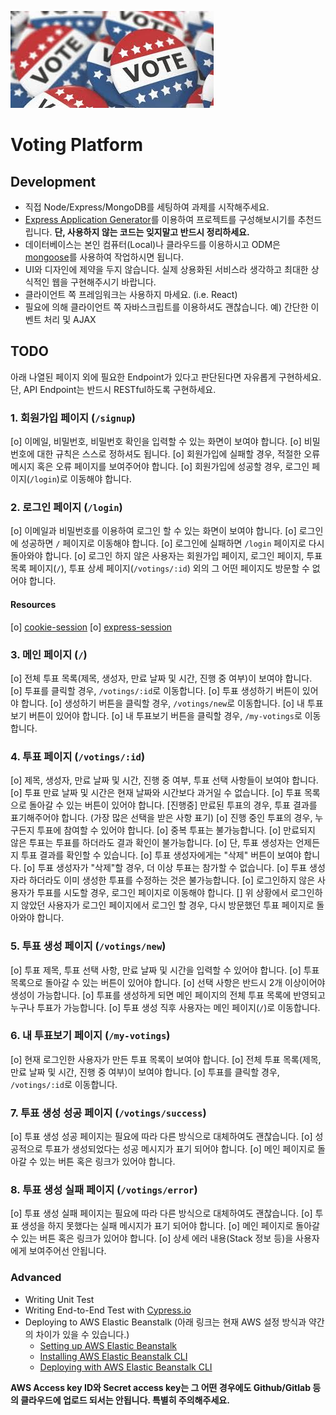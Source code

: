 ![Voting](/voting.jpeg)

# Voting Platform

## Development

- 직접 Node/Express/MongoDB를 세팅하여 과제를 시작해주세요.
- [Express Application Generator](https://expressjs.com/en/starter/generator.html)를 이용하여 프로젝트를 구성해보시기를 추천드립니다. **단, 사용하지 않는 코드는 잊지말고 반드시 정리하세요.**
- 데이터베이스는 본인 컴퓨터(Local)나 클라우드를 이용하시고 ODM은 [mongoose](https://mongoosejs.com/docs/connections.html)를 사용하여 작업하시면 됩니다.
- UI와 디자인에 제약을 두지 않습니다. 실제 상용화된 서비스라 생각하고 최대한 상식적인 웹을 구현해주시기 바랍니다.
- 클라이언트 쪽 프레임워크는 사용하지 마세요. (i.e. React)
- 필요에 의해 클라이언트 쪽 자바스크립트를 이용하셔도 괜찮습니다. 예) 간단한 이벤트 처리 및 AJAX

## TODO

아래 나열된 페이지 외에 필요한 Endpoint가 있다고 판단된다면 자유롭게 구현하세요. 단, API Endpoint는 반드시 RESTful하도록 구현하세요.

### 1. 회원가입 페이지 (`/signup`)

[o] 이메일, 비밀번호, 비밀번호 확인을 입력할 수 있는 화면이 보여야 합니다.
[o] 비밀번호에 대한 규칙은 스스로 정하셔도 됩니다.
[o] 회원가입에 실패할 경우, 적절한 오류 메시지 혹은 오류 페이지를 보여주어야 합니다.
[o] 회원가입에 성공할 경우, 로그인 페이지(`/login`)로 이동해야 합니다.

### 2. 로그인 페이지 (`/login`)

[o] 이메일과 비밀번호를 이용하여 로그인 할 수 있는 화면이 보여야 합니다.
[o] 로그인에 성공하면 `/` 페이지로 이동해야 합니다.
[o] 로그인에 실패하면 `/login` 페이지로 다시 돌아와야 합니다.
[o] 로그인 하지 않은 사용자는 회원가입 페이지, 로그인 페이지, 투표 목록 페이지(`/`), 투표 상세 페이지(`/votings/:id`) 외의 그 어떤 페이지도 방문할 수 없어야 합니다.

#### Resources

[o] [cookie-session](https://expressjs.com/en/resources/middleware/cookie-session.html)
[o] [express-session](https://expressjs.com/en/resources/middleware/session.html)

### 3. 메인 페이지 (`/`)

[o] 전체 투표 목록(제목, 생성자, 만료 날짜 및 시간, 진행 중 여부)이 보여야 합니다.
[o] 투표를 클릭할 경우, `/votings/:id`로 이동합니다.
[o] 투표 생성하기 버튼이 있어야 합니다.
[o] 생성하기 버튼을 클릭할 경우, `/votings/new`로 이동합니다.
[o] 내 투표보기 버튼이 있어야 합니다.
[o] 내 투표보기 버튼을 클릭할 경우, `/my-votings`로 이동합니다.

### 4. 투표 페이지 (`/votings/:id`)

[o] 제목, 생성자, 만료 날짜 및 시간, 진행 중 여부, 투표 선택 사항들이 보여야 합니다.
[o] 투표 만료 날짜 및 시간은 현재 날짜와 시간보다 과거일 수 없습니다.
[o] 투표 목록으로 돌아갈 수 있는 버튼이 있어야 합니다.
[진행중] 만료된 투표의 경우, 투표 결과를 표기해주어야 합니다. (가장 많은 선택을 받은 사항 표기)
[o] 진행 중인 투표의 경우, 누구든지 투표에 참여할 수 있어야 합니다.
[o] 중복 투표는 불가능합니다.
[o] 만료되지 않은 투표는 투표를 하더라도 결과 확인이 불가능합니다.
[o] 단, 투표 생성자는 언제든지 투표 결과를 확인할 수 있습니다.
[o] 투표 생성자에게는 "삭제" 버튼이 보여야 합니다.
[o] 투표 생성자가 "삭제"할 경우, 더 이상 투표는 참가할 수 없습니다.
[o] 투표 생성자라 하더라도 이미 생성한 투표를 수정하는 것은 불가능합니다.
[o] 로그인하지 않은 사용자가 투표를 시도할 경우, 로그인 페이지로 이동해야 합니다.
[] 위 상황에서 로그인하지 않았던 사용자가 로그인 페이지에서 로그인 할  경우, 다시 방문했던 투표 페이지로 돌아와야 합니다.

### 5. 투표 생성 페이지 (`/votings/new`)

[o] 투표 제목, 투표 선택 사항, 만료 날짜 및 시간을 입력할 수 있어야 합니다.
[o] 투표 목록으로 돌아갈 수 있는 버튼이 있어야 합니다.
[o] 선택 사항은 반드시 2개 이상이어야 생성이 가능합니다.
[o] 투표를 생성하게 되면 메인 페이지의 전체 투표 목록에 반영되고 누구나 투표가 가능합니다.
[o] 투표 생성 직후 사용자는 메인 페이지(`/`)로 이동합니다.

### 6. 내 투표보기 페이지 (`/my-votings`)

[o] 현재 로그인한 사용자가 만든 투표 목록이 보여야 합니다.
[o] 전체 투표 목록(제목, 만료 날짜 및 시간, 진행 중 여부)이 보여야 합니다.
[o] 투표를 클릭할 경우, `/votings/:id`로 이동합니다.

### 7. 투표 생성 성공 페이지 (`/votings/success`)

[o] 투표 생성 성공 페이지는 필요에 따라 다른 방식으로 대체하여도 괜찮습니다.
[o] 성공적으로 투표가 생성되었다는 성공 메시지가 표기 되어야 합니다.
[o] 메인 페이지로 돌아갈 수 있는 버튼 혹은 링크가 있어야 합니다.

### 8. 투표 생성 실패 페이지 (`/votings/error`)

[o] 투표 생성 실패 페이지는 필요에 따라 다른 방식으로 대체하여도 괜찮습니다.
[o] 투표 생성을 하지 못했다는 실패 메시지가 표기 되어야 합니다.
[o] 메인 페이지로 돌아갈 수 있는 버튼 혹은 링크가 있어야 합니다.
[o] 상세 에러 내용(Stack 정보 등)을 사용자에게 보여주어선 안됩니다.

### Advanced

- Writing Unit Test
- Writing End-to-End Test with [Cypress.io](https://www.cypress.io/)
- Deploying to AWS Elastic Beanstalk (아래 링크는 현재 AWS 설정 방식과 약간의 차이가 있을 수 있습니다.)
  - [Setting up AWS Elastic Beanstalk](https://github.com/vanilla-coding/deploy-with-aws-eb-and-circleci/wiki/Setting-up-AWS-Elastic-Beanstalk)
  - [Installing AWS Elastic Beanstalk CLI](https://github.com/vanilla-coding/deploy-with-aws-eb-and-circleci/wiki/Installing-Elastic-Beanstalk-CLI)
  - [Deploying with AWS Elastic Beanstalk CLI](https://github.com/vanilla-coding/deploy-with-aws-eb-and-circleci/wiki/Deploying-with-Elastic-Beanstalk-CLI)

**AWS Access key ID와 Secret access key는 그 어떤 경우에도 Github/Gitlab 등의 클라우드에 업로드 되서는 안됩니다. 특별히 주의해주세요.**
